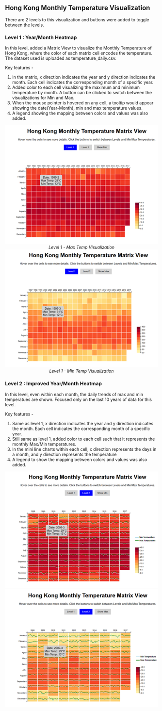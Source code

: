 ## Hong Kong Monthly Temperature Visualization

There are 2 levels to this visualization and buttons were added to toggle between the levels.

### Level 1 : Year/Month Heatmap

In this level, added a Matrix View to visualize the Monthly Temperature of Hong Kong, where the color of each matrix cell encodes the temperature.
The dataset used is uploaded as temperature_daily.csv.

Key features -
1. In the matrix, x direction indicates the year and y direction indicates the month. Each cell indicates the corresponding month of a specific year.
2. Added color to each cell visualizing the maximum and minimum temperature by month. A button can be clicked to switch between the visualizations for Min and Max.
3. When the mouse pointer is hovered on any cell, a tooltip would appear showing the date(Year-Month), min and max temperature values.
4. A legend showing the mapping between colors and values was also added.
<p align="center">   
   <img src="Level1_Max.png" alt="Level 1 - Max Temp Visualization" width="600">
   <br>
     <em>Level 1 - Max Temp Visualization</em>
   <br>
   <img src="Level1_Min.png" alt="Level 1 - Min Temp Visualization" width="600">
   <br>
     <em>Level 1 - Min Temp Visualization</em>
</p>

### Level 2 : Improved Year/Month Heatmap

In this level, even within each month, the daily trends of max and min temperatues are shown. Focused only on the last 10 years of data for this level. 

Key features -
1. Same as level 1, x direction indicates the year and y direction indicates the month. Each cell indicates the corresponding month of a specific year.
2. Still same as level 1, added color to each cell such that it represents the monthly Max/Min temperatures.
3. In the mini line charts within each cell, x direction represents the days in a month, and y direction represents the temperature
4. A legend to show the mapping between colors and values was also added.
<p align="center">  
   <img src="Level2_Max.png" alt="Level 1 - Max Temp Visualization" width="600">
   <img src="Level2_Min.png" alt="Level 1 - Min Temp Visualization" width="600">
</p>
